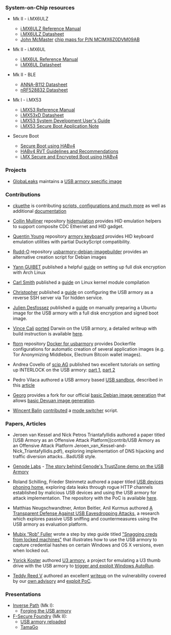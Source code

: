 ### System-on-Chip resources

* Mk II - i.MX6ULZ
  * [i.MX6ULZ Reference Manual](https://www.nxp.com/webapp/Download?colCode=IMX6ULZRM)
  * [i.MX6ULZ Datasheet](https://www.nxp.com/docs/en/data-sheet/IMX6ULZCEC.pdf)
  * [John McMaster](https://twitter.com/johndmcmaster) [chip maps for P/N MCIMX6Z0DVM09AB](https://siliconpr0n.org/map/nxp/mcimx6z0dvm09ab/)

* Mk II - i.MX6UL
  * [i.MX6UL Reference Manual](https://www.nxp.com/webapp/Download?colCode=IMX6ULRM)
  * [i.MX6UL Datasheet](https://www.nxp.com/docs/en/data-sheet/IMX6ULCEC.pdf)  

* Mk II - BLE
  * [ANNA-B112 Datasheet](https://www.u-blox.com/sites/default/files/ANNA-B112_DataSheet_%28UBX-18011707%29.pdf)
  * [nRF528832 Datasheet](https://www.nordicsemi.com/-/media/Software-and-other-downloads/Product-Briefs/nRF52832-product-brief.pdf?la=en)

* Mk I - i.MX53
  * [i.MX53 Reference Manual](http://cache.nxp.com/files/32bit/doc/ref_manual/iMX53RM.pdf)
  * [i.MX53xD Datasheet](http://cache.nxp.com/files/32bit/doc/data_sheet/IMX53CEC.pdf)
  * [i.MX53 System Development User's Guide](http://cache.nxp.com/files/32bit/doc/user_guide/MX53UG.pdf)
  * [i.MX53 Secure Boot Application Note](http://cache.nxp.com/files/32bit/doc/app_note/AN4581.pdf)

* Secure Boot
  * [Secure Boot using HABv4](http://cache.nxp.com/files/32bit/doc/app_note/AN4581.pdf)
  * [HABv4 RVT Guidelines and Recommendations](https://www.nxp.com/docs/en/application-note/AN12263.pdf)
  * [i.MX Secure and Encrypted Boot using HABv4](https://gitlab.denx.de/u-boot/u-boot/blob/master/doc/imx/habv4/introduction_habv4.txt)

### Projects

* [GlobaLeaks](https://www.globaleaks.org/) maintains a [USB armory specific image](https://github.com/globaleaks/globaleaks-usbarmory-image)

### Contributions

* [ckuethe](https://github.com/ckuethe) is contributing [scripts, configurations and much more](https://github.com/ckuethe/usbarmory) as well as additional [documentation](https://github.com/ckuethe/usbarmory/wiki)

* [Collin Mulliner](https://github.com/crmulliner) repository [hidemulation](https://github.com/crmulliner/hidemulation) provides HID emulation helpers to support composite CDC Ethernet and HID gadget.

* [Quentin Young](http://qlyoung.net) repository [armory keyboard](https://github.com/qlyoung/armory-keyboard) provides HID keyboard emulation utilities with partial DuckyScript compatibility.

* [Rudd-O](https://github.com/Rudd-O) repository [usbarmory-debian-imagebuilder](https://github.com/Rudd-O/usbarmory-debian-imagebuilder) provides an alternative creation script for Debian images

* [Yann GUIBET](https://github.com/yann2192) published a helpful [guide](https://gist.github.com/yann2192/f989143c86567237460e) on setting up full disk encryption with Arch Linux

* [Carl Smith](https://twitter.com/base16io) published a [guide](http://base16.io/?p=124) on Linux kernel module compilation

* [Christopher](https://yawnbox.com/index.php/about) published a [guide](https://yawnbox.com/index.php/2015/12/02/configuring-a-usb-armory-as-a-reverse-ssh-server-via-tor-hidden-service/) on configuring the USB armory as a reverse SSH server via Tor hidden service.

* [Julien Desfossez](https://github.com/jdesfossez) published a [guide](https://github.com/jdesfossez/usbarmory/wiki/Preparing-a-Ubuntu-FDE-microSD-image) on manually preparing a Ubuntu image for the USB armory with a full disk encryption and signed boot image.

* [Vince Cali](https://twitter.com/0x56) [ported](https://github.com/darwin-on-arm/xnu/commit/410a687039bbbd35b703e1ead996080fae51a887) Darwin on the USB armory, a detailed writeup with build instruction is available [here](http://embeddedideation.com/2016/02/08/darwin-on-armory/).

* [ftorn](https://github.com/ftorn) repository [Docker for usbarmory](https://github.com/ftorn/usbarmory) provides Dockerfile configurations for automatic creation of several application images (e.g. Tor Anonymizing Middlebox, Electrum Bitcoin wallet images).

* Andrea Covello of [scip AG](https://www.scip.ch/en/?) published two excellent tutorials on setting up INTERLOCK on the USB armory: [part 1](https://www.scip.ch/en/?labs.20160811), [part 2](https://www.scip.ch/en/?labs.20160922)

* Pedro Vilaca authored a USB armory based [USB sandbox](https://github.com/gdbinit/armorysandbox), described in this [article](https://sentinelone.com/blogs/armory-sandbox-building-usb-analyzer-usb-armory/)

* [Georg](https://github.com/tuxlifan) provides a fork for our official [basic Debian image generation](https://github.com/f-secure-foundry/usbarmory-debian-base_image) that allows [basic Devuan image generation](https://github.com/tuxlifan/usbarmory-devuan-base_image).

* [Wincent Balin](https://github.com/wincentbalin) [contributed](https://gist.github.com/wincentbalin/83749d46ea5aadec6c3dcfd3ff672d21) a [mode switcher](https://ofdigitalwater.postach.io/post/mode-switcher-for-usb-armory) script.

### Papers, Articles

* Jeroen van Kessel and Nick Petros Triantafyllidis authored a paper titled [USB Armory as an Offensive Attack Platform](contrib/USB Armory as an Offensive Attack Platform Jeroen_van_Kessel-and-Nick_Triantafyllidis.pdf), exploring implementation of DNS hijacking and traffic diversion attacks...BadUSB style.

* [Genode Labs](http://www.genode-labs.com) - [The story behind Genode's TrustZone demo on the USB Armory](http://genode.org/documentation/articles/usb_armory)

* Roland Schilling, Frieder Steinmetz authored a paper titled [USB devices phoning home](https://doi.org/10.15480/882.1279), exploring data leaks through rogue HTTP channels established by malicious USB devices and using the USB armory for attack implementation. The repository with the PoC is available [here](https://github.com/willnix/usbpoc).

* Matthias Neugschwandtner, Anton Beitler, Anil Kurmus authored [A Transparent Defense Against USB Eavesdropping Attacks](http://static.securegoose.org/papers/uscramble_cr.pdf), a research which explores passive USB sniffing and countermeasures using the USB armory as evaluation platform.

* [Mubix “Rob” Fuller](https://room362.com/about/) wrote a step by step guide titled ["Snagging creds from locked machines"](https://room362.com/post/2016/snagging-creds-from-locked-machines/) that illustrates how to use the USB armory to capture credential hashes on certain Windows and OS X versions, even when locked out.

* [Yorick Koster](https://twitter.com/yorickkoster) authored [U3 armory](https://github.com/securifybv/u3-armory), a project for emulating a U3 thumb drive with the USB armory to [trigger and exploit Windows AutoRun](https://securify.nl/blog/SFY20170201/autorun_is_dead__long_live_autorun.html).

* [Teddy Reed V](https://github.com/theopolis) authored an excellent [writeup](https://casualhacking.io/blog/2018/2/10/exploring-secured-boot-on-the-sabre-lite-imx6s-v13-sbc-and-nxp-habv4) on the vulnerability covered by our [own advisory](https://github.com/f-secure-foundry/usbarmory/blob/master/software/secure_boot/Security_Advisory-Ref_QBVR2017-0001.txt) and [exploit PoC](https://github.com/f-secure-foundry/usbarmory/blob/master/software/secure_boot/usbarmory_csftool#L227).

### Presentations

* [Inverse Path](https://inversepath.com) (Mk I):
  * [Forging the USB armory](https://github.com/abarisani/abarisani.github.io/raw/master/research/usbarmory/forging_the_usb_armory.pdf)
* [F-Secure Foundry](http://foundry.f-secure.com) (Mk II):
  * [USB armory reloaded](https://github.com/abarisani/abarisani.github.io/raw/master/research/usbarmory/usb_armory_reloaded.pdf)
  * [TamaGo](https://github.com/abarisani/abarisani.github.io/tree/master/research/tamago)


